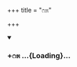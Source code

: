 +++
title = "೧೫"

+++

<div class="js_include" includetitle="true" newlevelforh1="3" unfilled url="/mahAbhAratam/kAvyam/bhAShAntaram/kn/kumAra-vyAsa-bhArata/vishvAsa-prastuti/06_bhIShma/15/_index.md">
<details open><summary><h3>+೧೫ ...{Loading}...</h3></summary>
</details>
</div>